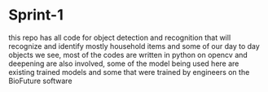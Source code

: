 # Sprint-1
this repo has all code for object detection and recognition that will recognize and identify mostly household items and some of our day to day objects we see, most of the codes are written in python on opencv and deepening are also involved, some of the model being used here are existing trained models and some that were trained by engineers on the BioFuture software 
